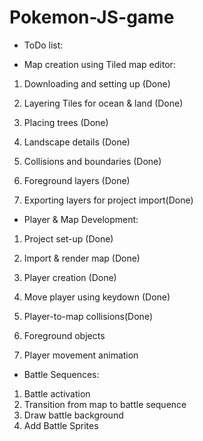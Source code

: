 # Pokemon-JS-game

- ToDo list:

- Map creation using Tiled map editor:

1. Downloading and setting up (Done)

2. Layering Tiles for ocean & land (Done)

3. Placing trees (Done)

4. Landscape details (Done)

5. Collisions and boundaries (Done)

6. Foreground layers (Done)

7. Exporting layers for project import(Done)

- Player & Map Development:

1. Project set-up (Done)

2. Import & render map (Done)

3. Player creation (Done)

4. Move player using keydown (Done)

5. Player-to-map collisions(Done)

6. Foreground objects
7. Player movement animation

- Battle Sequences:

1. Battle activation
2. Transition from map to battle sequence
3. Draw battle background
4. Add Battle Sprites